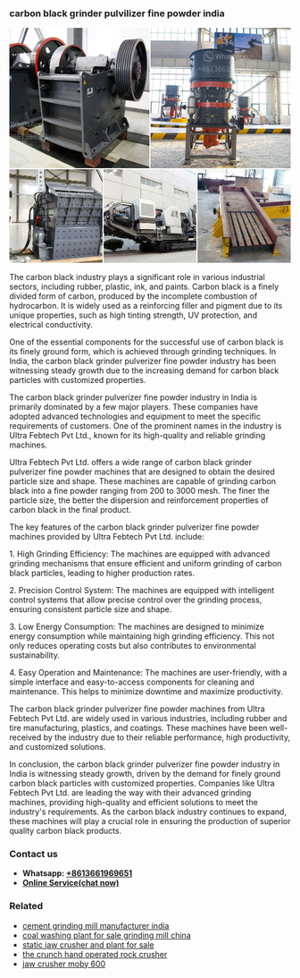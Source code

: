 <h3>carbon black grinder pulvilizer fine powder india</h3><img src='1706755507.jpg' alt=''><p>The carbon black industry plays a significant role in various industrial sectors, including rubber, plastic, ink, and paints. Carbon black is a finely divided form of carbon, produced by the incomplete combustion of hydrocarbon. It is widely used as a reinforcing filler and pigment due to its unique properties, such as high tinting strength, UV protection, and electrical conductivity.</p><p>One of the essential components for the successful use of carbon black is its finely ground form, which is achieved through grinding techniques. In India, the carbon black grinder pulverizer fine powder industry has been witnessing steady growth due to the increasing demand for carbon black particles with customized properties.</p><p>The carbon black grinder pulverizer fine powder industry in India is primarily dominated by a few major players. These companies have adopted advanced technologies and equipment to meet the specific requirements of customers. One of the prominent names in the industry is Ultra Febtech Pvt Ltd., known for its high-quality and reliable grinding machines.</p><p>Ultra Febtech Pvt Ltd. offers a wide range of carbon black grinder pulverizer fine powder machines that are designed to obtain the desired particle size and shape. These machines are capable of grinding carbon black into a fine powder ranging from 200 to 3000 mesh. The finer the particle size, the better the dispersion and reinforcement properties of carbon black in the final product.</p><p>The key features of the carbon black grinder pulverizer fine powder machines provided by Ultra Febtech Pvt Ltd. include:</p><p>1. High Grinding Efficiency: The machines are equipped with advanced grinding mechanisms that ensure efficient and uniform grinding of carbon black particles, leading to higher production rates.</p><p>2. Precision Control System: The machines are equipped with intelligent control systems that allow precise control over the grinding process, ensuring consistent particle size and shape.</p><p>3. Low Energy Consumption: The machines are designed to minimize energy consumption while maintaining high grinding efficiency. This not only reduces operating costs but also contributes to environmental sustainability.</p><p>4. Easy Operation and Maintenance: The machines are user-friendly, with a simple interface and easy-to-access components for cleaning and maintenance. This helps to minimize downtime and maximize productivity.</p><p>The carbon black grinder pulverizer fine powder machines from Ultra Febtech Pvt Ltd. are widely used in various industries, including rubber and tire manufacturing, plastics, and coatings. These machines have been well-received by the industry due to their reliable performance, high productivity, and customized solutions.</p><p>In conclusion, the carbon black grinder pulverizer fine powder industry in India is witnessing steady growth, driven by the demand for finely ground carbon black particles with customized properties. Companies like Ultra Febtech Pvt Ltd. are leading the way with their advanced grinding machines, providing high-quality and efficient solutions to meet the industry's requirements. As the carbon black industry continues to expand, these machines will play a crucial role in ensuring the production of superior quality carbon black products.</p><h3>Contact us</h3><ul><li><strong>Whatsapp:&nbsp;<a href="https://wa.me/8613661969651">+8613661969651</a></strong></li><li><a href="https://swt.shibang-china.com/?git&amp;zhl&amp;carbon black grinder pulvilizer fine powder india"><strong>Online Service(chat now)</strong></a></li></ul><h3>Related</h3><ul><li><a href='cement grinding mill manufacturer india.md'>cement grinding mill manufacturer india</a></li><li><a href='coal washing plant for sale grinding mill china.md'>coal washing plant for sale grinding mill china</a></li><li><a href='static jaw crusher and plant for sale.md'>static jaw crusher and plant for sale</a></li><li><a href='the crunch hand operated rock crusher.md'>the crunch hand operated rock crusher</a></li><li><a href='jaw crusher moby 600.md'>jaw crusher moby 600</a></li></ul>